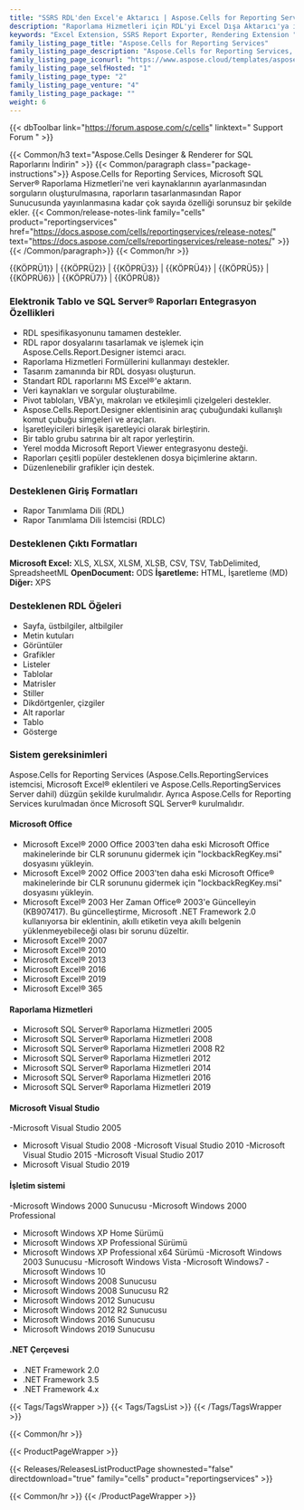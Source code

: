 ```yaml
---
title: "SSRS RDL'den Excel'e Aktarıcı | Aspose.Cells for Reporting Services"
description: "Raporlama Hizmetleri için RDL'yi Excel Dışa Aktarıcı'ya indirin. RDL ve RDLC raporlarını kolaylıkla Excel elektronik tablo dosya biçimlerine (XLS XLSX XLSM XLSB CSV Elektronik TabloML HTML ve ODS) aktarın."
keywords: "Excel Extension, SSRS Report Exporter, Rendering Extension "
family_listing_page_title: "Aspose.Cells for Reporting Services"
family_listing_page_description: "Aspose.Cells for Reporting Services, Microsoft SQL Server Reporting Services ve Microsoft Report Viewer içinden Excel raporları sunmanıza olanak tanır. Excel tabanlı raporlar için yerel ihracatçıdan farklı olarak - Aspose.Cells for Reporting Services, RDL ve RDLC raporlarının bir dizi Excel elektronik tablo dosya formatına dönüştürülmesine izin verir."
family_listing_page_iconurl: "https://www.aspose.cloud/templates/aspose/App_Themes/V3/images/cells/272x272/aspose_cells-for-reporting-services.png"
family_listing_page_selfHosted: "1"
family_listing_page_type: "2"
family_listing_page_venture: "4"
family_listing_page_package: ""
weight: 6
---
```


{{< dbToolbar link="https://forum.aspose.com/c/cells" linktext=" Support Forum " >}}

{{< Common/h3 text="Aspose.Cells Desinger & Renderer for SQL Raporlarını İndirin"  >}}
{{< Common/paragraph class="package-instructions">}}
Aspose.Cells for Reporting Services, Microsoft SQL Server® Raporlama Hizmetleri'ne veri kaynaklarının ayarlanmasından sorguların oluşturulmasına, raporların tasarlanmasından Rapor Sunucusunda yayınlanmasına kadar çok sayıda özelliği sorunsuz bir şekilde ekler.
{{< Common/release-notes-link family="cells" product="reportingservices" href="https://docs.aspose.com/cells/reportingservices/release-notes/" text="https://docs.aspose.com/cells/reportingservices/release-notes/"  >}}
{{< /Common/paragraph>}}
{{< Common/hr >}}

{{KÖPRÜ1}} | {{KÖPRÜ2}} | {{KÖPRÜ3}} | {{KÖPRÜ4}} | {{KÖPRÜ5}} | {{KÖPRÜ6}} | {{KÖPRÜ7}} | {{KÖPRÜ8}}

### Elektronik Tablo ve SQL Server® Raporları Entegrasyon Özellikleri

- RDL spesifikasyonunu tamamen destekler.
- RDL rapor dosyalarını tasarlamak ve işlemek için Aspose.Cells.Report.Designer istemci aracı.
- Raporlama Hizmetleri Formüllerini kullanmayı destekler.
- Tasarım zamanında bir RDL dosyası oluşturun.
- Standart RDL raporlarını MS Excel®'e aktarın.
- Veri kaynakları ve sorgular oluşturabilme.
- Pivot tabloları, VBA'yı, makroları ve etkileşimli çizelgeleri destekler.
- Aspose.Cells.Report.Designer eklentisinin araç çubuğundaki kullanışlı komut çubuğu simgeleri ve araçları.
- İşaretleyicileri birleşik işaretleyici olarak birleştirin.
- Bir tablo grubu satırına bir alt rapor yerleştirin.
- Yerel modda Microsoft Report Viewer entegrasyonu desteği.
- Raporları çeşitli popüler desteklenen dosya biçimlerine aktarın.
- Düzenlenebilir grafikler için destek.

### Desteklenen Giriş Formatları

- Rapor Tanımlama Dili (RDL)
- Rapor Tanımlama Dili İstemcisi (RDLC)

### Desteklenen Çıktı Formatları

**Microsoft Excel:** XLS, XLSX, XLSM, XLSB, CSV, TSV, TabDelimited, SpreadsheetML
**OpenDocument:** ODS
**İşaretleme:** HTML, İşaretleme (MD)
**Diğer:** XPS

### Desteklenen RDL Öğeleri

- Sayfa, üstbilgiler, altbilgiler
- Metin kutuları
- Görüntüler
- Grafikler
- Listeler
- Tablolar
- Matrisler
- Stiller
- Dikdörtgenler, çizgiler
- Alt raporlar
- Tablo
- Gösterge

### Sistem gereksinimleri

Aspose.Cells for Reporting Services (Aspose.Cells.ReportingServices istemcisi, Microsoft Excel® eklentileri ve Aspose.Cells.ReportingServices Server dahil) düzgün şekilde kurulmalıdır. Ayrıca Aspose.Cells for Reporting Services kurulmadan önce Microsoft SQL Server® kurulmalıdır.

#### Microsoft Office

- Microsoft Excel® 2000 Office 2003'ten daha eski Microsoft Office makinelerinde bir CLR sorununu gidermek için "lockbackRegKey.msi" dosyasını yükleyin.
- Microsoft Excel® 2002 Office 2003'ten daha eski Microsoft Office® makinelerinde bir CLR sorununu gidermek için "lockbackRegKey.msi" dosyasını yükleyin.
- Microsoft Excel® 2003 Her Zaman Office® 2003'e Güncelleyin (KB907417). Bu güncelleştirme, Microsoft .NET Framework 2.0 kullanıyorsa bir eklentinin, akıllı etiketin veya akıllı belgenin yüklenmeyebileceği olası bir sorunu düzeltir.
- Microsoft Excel® 2007
- Microsoft Excel® 2010
- Microsoft Excel® 2013
- Microsoft Excel® 2016
- Microsoft Excel® 2019
- Microsoft Excel® 365

#### Raporlama Hizmetleri

- Microsoft SQL Server® Raporlama Hizmetleri 2005
- Microsoft SQL Server® Raporlama Hizmetleri 2008
- Microsoft SQL Server® Raporlama Hizmetleri 2008 R2
- Microsoft SQL Server® Raporlama Hizmetleri 2012
- Microsoft SQL Server® Raporlama Hizmetleri 2014
- Microsoft SQL Server® Raporlama Hizmetleri 2016
- Microsoft SQL Server® Raporlama Hizmetleri 2019

#### Microsoft Visual Studio

-Microsoft Visual Studio 2005
- Microsoft Visual Studio 2008
-Microsoft Visual Studio 2010
-Microsoft Visual Studio 2015
-Microsoft Visual Studio 2017
- Microsoft Visual Studio 2019

#### İşletim sistemi

-Microsoft Windows 2000 Sunucusu
-Microsoft Windows 2000 Professional
- Microsoft Windows XP Home Sürümü
- Microsoft Windows XP Professional Sürümü
- Microsoft Windows XP Professional x64 Sürümü
-Microsoft Windows 2003 Sunucusu
-Microsoft Windows Vista
-Microsoft Windows7
-Microsoft Windows 10
- Microsoft Windows 2008 Sunucusu
- Microsoft Windows 2008 Sunucusu R2
- Microsoft Windows 2012 Sunucusu
- Microsoft Windows 2012 R2 Sunucusu
- Microsoft Windows 2016 Sunucusu
- Microsoft Windows 2019 Sunucusu

#### .NET Çerçevesi

- .NET Framework 2.0
- .NET Framework 3.5
- .NET Framework 4.x

{{< Tags/TagsWrapper >}}
{{< Tags/TagsList >}}
{{< /Tags/TagsWrapper >}}

{{< Common/hr >}}

{{< ProductPageWrapper >}}

<!-- ReleasesListProductPage-->

{{< Releases/ReleasesListProductPage shownested="false"  directdownload="true" family="cells" product="reportingservices" >}}

<!-- /ReleasesListProductPage-->

{{< Common/hr >}}
{{< /ProductPageWrapper >}}

